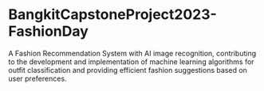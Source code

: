 # BangkitCapstoneProject2023-FashionDay
A Fashion Recommendation System with AI image recognition, contributing to the development and implementation of machine learning algorithms for outfit classification and providing efficient fashion suggestions based on user preferences.

